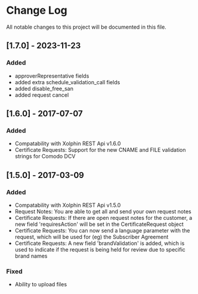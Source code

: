 # Change Log
All notable changes to this project will be documented in this file.

## [1.7.0] - 2023-11-23
### Added
- approverRepresentative fields
- added extra schedule_validation_call fields
- added disable_free_san
- added request cancel

## [1.6.0] - 2017-07-07
### Added
- Compatability with Xolphin REST Api v1.6.0
- Certificate Requests: Support for the new CNAME and FILE validation strings for Comodo DCV

## [1.5.0] - 2017-03-09
### Added
- Compatability with Xolphin REST Api v1.5.0
- Request Notes: You are able to get all and send your own request notes
- Certificate Requests: If there are open request notes for the customer, a new field 'requiresAction' will be set in the CertificateRequest object
- Certificate Requests: You can now send a language parameter with the request, which will be used for (eg) the Subscriber Agreement
- Certificate Requests: A new field 'brandValidation' is added, which is used to indicate if the request is being held for review due to specific brand names

### Fixed
- Ability to upload files
